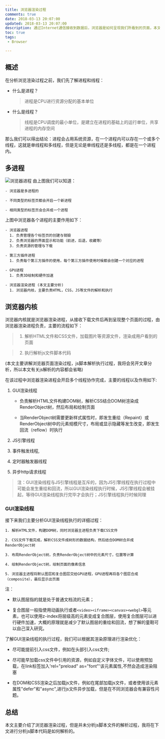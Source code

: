 ```yaml
---
title: 浏览器渲染过程
comments: true
date: 2018-03-13 20:07:00
updated: 2018-03-13 20:07:00
description: 通过Internet通信接收到数据后，浏览器是如何呈现我们所看到的页面，本文主要分析浏览器解析文件并渲染的过程。
toc: true
tags:
 - Browser

---
```


## 概述
在分析浏览渲染过程之前，我们先了解进程和线程：
- 什么是进程？

    >进程是CPU进行资源分配的基本单位

- 什么是线程？

    >线程是CPU调度的最小单位，是建立在进程的基础上的运行单位，共享进程的内存空间

那么我们可以得出结论：进程会占用系统资源，在一个进程内可以存在一个或多个线程，这就是单线程和多线程，但是无论是单线程还是多线程，都是在一个进程内。

## 多进程
![浏览器进程](img/optimize.png)
由上图我们可以知道：

```
- 浏览器是多进程的

- 不同类型的标签页都会开启一个新进程

- 相同类型的标签页会合并成一个进程
```

上图中浏览器各个进程的主要作用如下：
```
- 浏览器进程 
  1. 负责管理各个标签页的创建与销毁
  2. 负责浏览器的界面显示和功能（前进，后退，收藏等）
  3. 负责资源的管理与下载

- 第三方插件进程 
  1. 负责每个第三方插件的使用，每个第三方插件使用时候都会创建一个对应的进程

- GPU进程 
  1. 负责3D绘制和硬件加速

- 浏览器渲染进程 (本文主要分析)
  1. 浏览器内核，主要负责HTML，CSS，JS等文件的解析和执行
```

## 浏览器内核
浏览器内核就是浏览器渲染进程，从接收下载文件后再到呈现整个页面的过程，由浏览器渲染进程负责，主要的流程如下：

> 1. 解析HTML文件和CSS文件，加载图片等资源文件，渲染成用户看到的页面

> 2. 执行解析js文件脚本代码

(本文主要讲解浏览器页面渲染过程，js脚本解析执行过程，我将会另开文章分析，所以本文有关js解析的内容都会省略)

在该过程中浏览器渲染进程会开启多个线程协作完成，主要的线程以及作用如下:
1. GUI渲染线程
   - 负责解析HTML文件构建DOM树，解析CSS结合DOM树渲染成RenderObject树，然后布局和绘制页面

   - 当RenderObject树需要更新样式属性时，即发生重绘（Repaint）或RenderObject树中的元素规模尺寸，布局或显示隐藏等发生改变，即发生回流（reflow）时执行

2. JS引擎线程

3. 事件触发线程,

4. 定时器触发器线程

5. 异步http请求线程


> 注：GUI渲染线程与JS引擎线程是互斥的，因为JS引擎线程在执行过程中可能会发生重绘和回流，所以GUI渲染线程执行时候，JS引擎线程会被挂起，等待GUI渲染线程执行完毕才会执行；JS引擎线程执行时候同理

### GUI渲染线程

接下来我们主要分析GUI渲染线程执行的详细过程：
```
1. 解析HTML文件，构建DOM树，同时浏览器主进程负责下载CSS文件

2. CSS文件下载完成，解析CSS文件成树形的数据结构，然后结合DOM树合并成RenderObject树

3. 布局RenderObject树，负责RenderObject树中的元素尺寸，位置等计算

4. 绘制RenderObject树，绘制页面的像素信息

5. 浏览器主进程将默认图层和复合图层交给GPU进程，GPU进程再将各个图层合成（composite），最后显示出页面
```


注：
- 默认图层指的就是处于普通文档流的元素；

- 复合图层一般指使用动画执行或者`<video><iframe><canvas><webgl>`等元素，也可以使用z-index将层级高的元素变成复合图层，使用复合图层可以进行硬件加速，大概的原理就是减少了默认图层的重绘和回流，想了解的童鞋可以自己深入研究。

了解GUI渲染线程的执行过程，我们可以根据其渲染原理进行渲染优化：
- 尽可能提前引入css文件，例如在头部引入css文件;

- 尽可能早加载css文件中引用的资源，例如自定义字体文件，可以使用预加载，在link标签加入'rel="preload" as="font"'该元素属性,不然会造成渲染阻塞

- 在DOM和CSS渲染之后加载js文件，例如在尾部加载js文件，或者使用该元素属性"defer"和"async",进行js文件异步加载，但是在不同浏览器会有兼容性问题。

## 总结
本文主要介绍了浏览器渲染过程，但是并未分析js脚本文件的解析过程，我将在下文进行分析js脚本代码是如何解析的。

